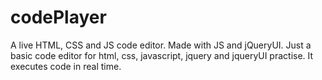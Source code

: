 # codePlayer
A live HTML, CSS and JS code editor. Made with JS and jQueryUI. Just a basic code editor for html, css, javascript, jquery and jqueryUI practise. It executes code in real time.
